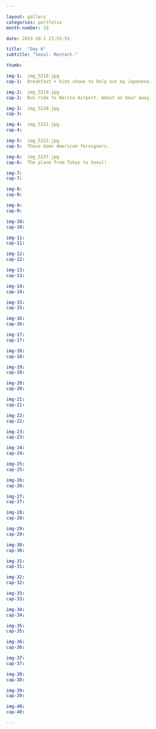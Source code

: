 ```yaml
---

layout: gallery
categories: portfolio
month-number: 10

date: 2015-10-1 23:55:55

title:  "Day 6"
subtitle: "Seoul. Restart."

thumb:	

img-1:	img_5218.jpg
cap-1:	Breakfast + kids shows to help out my Japanese. 

img-2:	img_5219.jpg
cap-2:	Bus ride to Narita Airport. About an hour away. 

img-3:	img_5220.jpg
cap-3: 	

img-4:	img_5221.jpg
cap-4:	

img-5:	img_5222.jpg
cap-5:	Those damn American foreigners.

img-6:	img_5237.jpg
cap-6:	The plane from Tokyo to Seoul!

img-7:	
cap-7:	

img-8:	
cap-8:	

img-9:	
cap-9:	

img-10:	
cap-10:	

img-11:	
cap-11:	

img-12:	
cap-12:	

img-13:	
cap-13:	

img-14:	
cap-14:	

img-15:	
cap-15:	

img-16:	
cap-16:	

img-17:	
cap-17:	

img-18:	
cap-18:	

img-19:	
cap-19:	

img-20:	
cap-20:	

img-21:	
cap-21:	

img-22:	
cap-22:	

img-23:	
cap-23:	

img-24:	
cap-24:	

img-25:	
cap-25:	

img-26:	
cap-26:	

img-27:	
cap-27:	

img-28:	
cap-28:	

img-29:	
cap-29:	

img-30:	
cap-30:	

img-31:	
cap-31:	

img-32:	
cap-32:	

img-33:	
cap-33:	

img-34:	
cap-34:	

img-35:	
cap-35:	

img-36:	
cap-36:	

img-37:	
cap-37:	

img-38:	
cap-38:	

img-39:	
cap-39:	

img-40:	
cap-40:	

---
```



